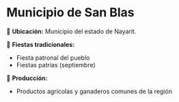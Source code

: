 # Municipio de San Blas

📍 **Ubicación:** Municipio del estado de Nayarit.

🎉 **Fiestas tradicionales:**
- Fiesta patronal del pueblo
- Fiestas patrias (septiembre)

🌽 **Producción:**
- Productos agrícolas y ganaderos comunes de la región
